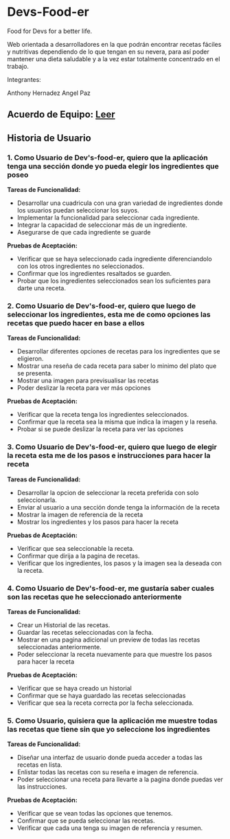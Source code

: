 # Devs-Food-er

Food for Devs for a better life.

Web orientada a desarrolladores en la que podrán encontrar recetas fáciles y nutritivas dependiendo de lo que tengan en su nevera, para así poder mantener una dieta saludable y a la vez estar totalmente concentrado en el trabajo.

Integrantes:

Anthony Hernadez
Angel Paz

## Acuerdo de Equipo: [Leer](./TeamAgreement.md)

## Historia de Usuario

### 1. Como Usuario de Dev's-food-er, quiero que la aplicación tenga una sección donde yo pueda elegir los ingredientes que poseo

**Tareas de Funcionalidad:**

* Desarrollar una cuadricula con una gran variedad de ingredientes donde los usuarios puedan seleccionar los suyos.
* Implementar la funcionalidad para seleccionar cada ingrediente.
* Integrar la capacidad de seleccionar más de un ingrediente.
* Asegurarse de que cada ingrediente se guarde

**Pruebas de Aceptación:**

* Verificar que se haya seleccionado cada ingrediente diferenciandolo con los otros ingredientes no seleccionados.
* Confirmar que los ingredientes resaltados se guarden.
* Probar que los ingredientes seleccionados sean los suficientes para darte una receta.

### 2. Como Usuario de Dev's-food-er, quiero que luego de seleccionar los ingredientes, esta me de como opciones las recetas que puedo hacer en base a ellos

**Tareas de Funcionalidad:**

* Desarrollar diferentes opciones de recetas para los ingredientes que se eligieron.
* Mostrar una reseña de cada receta para saber lo minimo del plato que se presenta.
* Mostrar una imagen para previsualisar las recetas
* Poder deslizar la receta para ver más opciones

**Pruebas de Aceptación:**

* Verificar que la receta tenga los ingredientes seleccionados.
* Confirmar que la receta sea la misma que indica la imagen y la reseña.
* Probar si se puede deslizar la receta para ver las opciones

### 3. Como Usuario de Dev's-food-er, quiero que luego de elegir la receta esta me de los pasos e instrucciones para hacer la receta

**Tareas de Funcionalidad:**

* Desarrollar la opcion de seleccionar la receta preferida con solo seleccionarla.
* Enviar al usuario a una sección donde tenga la información de la receta
* Mostrar la imagen de referencia de la receta
* Mostrar los ingredientes y los pasos para hacer la receta

**Pruebas de Aceptación:**

* Verificar que sea seleccionable la receta.
* Confirmar que dirija a la pagina de recetas.
* Verificar que los ingredientes, los pasos y la imagen sea la deseada con la receta.

### 4. Como Usuario de Dev's-food-er, me gustaría saber cuales son las recetas que he seleccionado anteriormente

**Tareas de Funcionalidad:**

* Crear un Historial de las recetas.
* Guardar las recetas seleccionadas con la fecha.
* Mostrar en una pagina adicional un preview de todas las recetas seleccionadas anteriormente.
* Poder seleccionar la receta nuevamente para que muestre los pasos para hacer la receta

**Pruebas de Aceptación:**

* Verificar que se haya creado un historial 
* Confirmar que se haya guardado las recetas seleccionadas
* Verificar que sea la receta correcta por la fecha seleccionada.

### 5. Como Usuario, quisiera que la aplicación me muestre todas las recetas que tiene sin que yo seleccione los ingredientes

**Tareas de Funcionalidad:**

* Diseñar una interfaz de usuario donde pueda acceder a todas las recetas en lista.
* Enlistar todas las recetas con su reseña e imagen de referencia.
* Poder seleccionar una receta para llevarte a la pagina donde puedas ver las instrucciones.

**Pruebas de Aceptación:**

* Verificar que se vean todas las opciones que tenemos.
* Confirmar que se pueda seleccionar las recetas.
* Verificar que cada una tenga su imagen de referencia y resumen.
